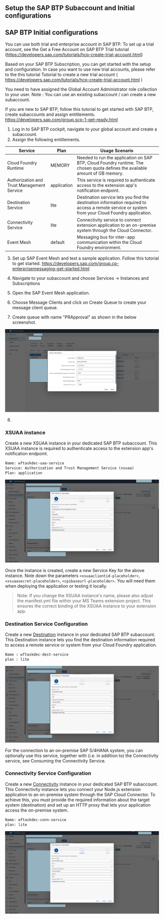 ## Setup the SAP BTP Subaccount and Initial configurations


## SAP BTP Initial configurations

You can use both trial and enterprise account in SAP BTP. To set up a trial account, see the Get a Free Account on SAP BTP Trial tutorial (https://developers.sap.com/tutorials/hcp-create-trial-account.html)

Based on your SAP BTP Subscription, you can get started with the setup and configuration. In case you want to use new trial accounts, please refer to the this tutorial 
Tutorial to create a new trial account ( https://developers.sap.com/tutorials/hcp-create-trial-account.html )

You need to have assigned the Global Account Administrator role collection to your user.
Note : You can use an existing subaccount / can create a new subaccount.

If you are new to SAP BTP, follow this tutorial to get started with SAP BTP, create subaccounts and assign entitlements.
https://developers.sap.com/group.scp-1-get-ready.html

1. Log in to SAP BTP cockpit, navigate to your global account and create a subaccount.
2. Assign the following entitlements.

Service | Plan | Usage Scenario |
--- | --- | --- |
Cloud Foundry Runtime | MEMORY | Needed to run the application on SAP BTP, Cloud Foundry runtime. The chosen quota defines the available amount of GB memory.|
Authorization and Trust Management Service | application | This service is required to authenticate access to the extension app's notification endpoint.|
Destination Service | lite | Destination service lets you find the destination information required to access a remote service or system from your Cloud Foundry application.|
Connectivity Service | lite | Connectivity service to connect extension application to an on-premise system through the Cloud Connector.|
Event Mesh | default | Messaging bus for inter-app communication within the Cloud Foundry environment.|

3. Set up SAP Event Mesh and test a sample application. Follow this tutorial to get started.
https://developers.sap.com/group.cp-enterprisemessaging-get-started.html

4. Navigate to your subaccount and choose Services -> Instances and Subscriptions
5. Open the SAP Event Mesh application. 
6. Choose Message Clients and click on Create Queue to create your message client queue.
7. Create queue with name "PRApproval" as shown in the below screenshot.

![plot](./images/em-create-queue.png)


8. 
### XSUAA instance
Create a new XSUAA instance in your dedicated SAP BTP subaccount. This XSUAA instance is required to authenticate access to the extension app's notification endpoint.
```
Name: wftaskdec-uaa-service
Service: Authorization and Trust Management Service (xsuaa)
Plan: application
```
![plot](./images/btp-uaa-service.png)

Once the instance is created, create a new Service Key for the above instance. Note down the parameters `<xsuaaclientid-placeholder>`, `<xsuaasecret-placeholder>`, `<cpibaseurl-placeholder>`. You will need them when deploying the application or testing it locally.

> Note: If you change the XSUAA instance's name, please also adjust the manifest.yml file within your MS Teams extension project. This ensures the correct binding of the XSUAA instance to your extension app. 

### Destination Service Configuration
Create a new [Destination](https://help.sap.com/docs/CP_CONNECTIVITY) instance in your dedicated SAP BTP subaccount. This Destination instance lets you find the destination information required to access a remote service or system from your Cloud Foundry application.

```
Name : wftaskdec-dest-service
plan : lite
```

![plot](./images/btp-dest-instance.png)

For the connection to an on-premise SAP S/4HANA system, you can optionally use this service, together with (i.e. in addition to) the Connectivity service, see Consuming the Connectivity Service.


### Connectivity Service Configuration
Create a new [Connectivity](https://help.sap.com/docs/CP_CONNECTIVITY) instance in your dedicated SAP BTP subaccount. This Connectivity instance lets you connect your Node.js extension application to an on-premise system through the SAP Cloud Connector. To achieve this, you must provide the required information about the target system (destination) and set up an HTTP proxy that lets your application access the on-premise system.

```
Name: wftaskdec-conn-service
plan: lite
```
![plot](./images/btp-conn-instance.png)
